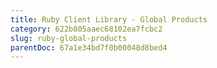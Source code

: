 ```yaml
---
title: Ruby Client Library - Global Products
category: 622b805aaec68102ea7fcbc2
slug: ruby-global-products
parentDoc: 67a1e34bd7f0b00048d8bed4
---
```

